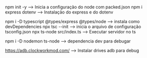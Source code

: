 npm init -y --> Inicia a configuração do node com packed.json
npm i express dotenv --> Instalação do express e do dotenv

npm i -D typescript @types/express @types/node  --> instala como devDependencies
npx tsc --init --> inicia o arquivo de configuração tsconfig.json
npx ts-node src/index.ts --> Executar servidor no ts

npm i -D nodemon ts-node --> dependencia dev para debugar

https://adb.clockworkmod.com/  --> Instalar drives adb para debug
